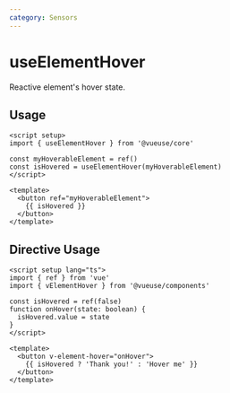 ```yaml
---
category: Sensors
---
```


# useElementHover

Reactive element's hover state.

## Usage

```vue
<script setup>
import { useElementHover } from '@vueuse/core'

const myHoverableElement = ref()
const isHovered = useElementHover(myHoverableElement)
</script>

<template>
  <button ref="myHoverableElement">
    {{ isHovered }}
  </button>
</template>
```

## Directive Usage

```vue
<script setup lang="ts">
import { ref } from 'vue'
import { vElementHover } from '@vueuse/components'

const isHovered = ref(false)
function onHover(state: boolean) {
  isHovered.value = state
}
</script>

<template>
  <button v-element-hover="onHover">
    {{ isHovered ? 'Thank you!' : 'Hover me' }}
  </button>
</template>
```
